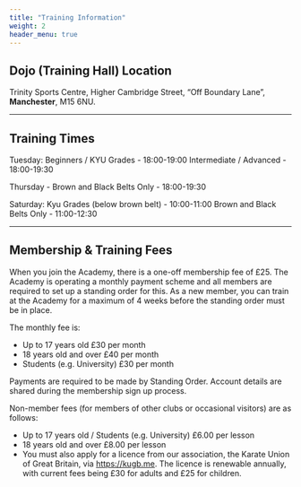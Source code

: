 ```yaml
---
title: "Training Information"
weight: 2
header_menu: true
---
```


## Dojo (Training Hall) Location

Trinity Sports Centre, Higher Cambridge Street, “Off Boundary Lane”,  **Manchester**,  M15 6NU.

---

## Training Times

Tuesday:
Beginners / KYU Grades - 18:00-19:00
Intermediate / Advanced - 18:00-19:30

Thursday - Brown and Black Belts Only - 18:00-19:30

Saturday:
Kyu Grades (below brown belt) - 10:00-11:00
Brown and Black Belts Only - 11:00-12:30

---

## Membership & Training Fees

When you join the Academy, there is a one-off membership fee of £25. The Academy is operating a monthly payment scheme and all members are required to set up a standing order for this. As a new member, you can train at the Academy for a maximum of 4 weeks before the standing order must be in place.

The monthly fee is:
* Up to 17 years old £30 per month
* 18 years old and over £40 per month
* Students (e.g. University) £30 per month

Payments are required to be made by Standing Order. Account details are shared during the membership sign up process.

Non-member fees (for members of other clubs or occasional visitors) are as follows:
* Up to 17 years old / Students (e.g. University) £6.00 per lesson
* 18 years old and over  £8.00 per lesson
* You must also apply for a licence from our association, the Karate Union of Great Britain, via https://kugb.me. The licence is renewable annually, with current fees being £30 for adults and £25 for children.


